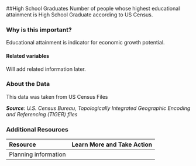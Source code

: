 ##High School Graduates
Number of people whose highest educational attainment is High School Graduate according to US Census. 

### Why is this important?
Educational attainment is indicator for economic growth potential.

#### Related variables
Will add related information later.

### About the Data
This data was taken from US Census Files



_**Source**: U.S. Census Bureau, Topologically Integrated Geographic Encoding and Referencing (TIGER) files_

### Additional Resources
| Resource | Learn More and Take Action | 
|:--- | :--- |
|Planning information| 
